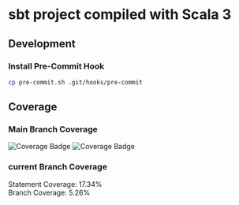 # sbt project compiled with Scala 3

## Development

### Install Pre-Commit Hook

```bash
cp pre-commit.sh .git/hooks/pre-commit
```

## Coverage

### Main Branch Coverage

![Coverage Badge](https://img.shields.io/endpoint?url=https://gist.githubusercontent.com/TimAltmann/42475f58c90957ef74d0e9dbc805d309/raw/reactive_system_statment_coverage__main.json)
![Coverage Badge](https://img.shields.io/endpoint?url=https://gist.githubusercontent.com/TimAltmann/d7c86228b1156b7e5a074ce8685c6c39/raw/reactive_system_branch_coverage__main.json)

### current Branch Coverage

Statement Coverage: 17.34%\
Branch Coverage: 5.26% 

